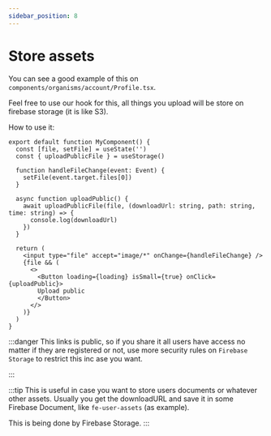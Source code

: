 ```yaml
---
sidebar_position: 8
---
```


# Store assets

You can see a good example of this on `components/organisms/account/Profile.tsx`.

Feel free to use our hook for this, all things you upload will be store on firebase storage (it is like S3).

How to use it:

```tsx
export default function MyComponent() {
  const [file, setFile] = useState('')
  const { uploadPublicFile } = useStorage()

  function handleFileChange(event: Event) {
    setFile(event.target.files[0])
  }

  async function uploadPublic() {
    await uploadPublicFile(file, (downloadUrl: string, path: string, time: string) => {
      console.log(downloadUrl)
    })
  }

  return (
    <input type="file" accept="image/*" onChange={handleFileChange} />
    {file && (
      <>
        <Button loading={loading} isSmall={true} onClick={uploadPublic}>
        Upload public
        </Button>
      </>
    )}
  )
}

```

:::danger
This links is public, so if you share it all users have access no matter if they are registered or not, use more security rules on `Firebase Storage` to restrict this inc ase you want.

:::

:::tip
This is useful in case you want to store users documents or whatever other assets.
Usually you get the downloadURL and save it in some Firebase Document, like `fe-user-assets` (as example).

This is being done by Firebase Storage.
:::

